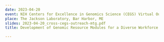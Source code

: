 ```yaml
---
date: 2023-04-20
event: NIH Centers for Excellence in Genomics Science (CEGS) Virtual Outreach Meeting
place: The Jackson Laboratory, Bar Harbor, ME
slides: 2023-04-20_cross-cegs-outreach-mtg.pdf
title: Development of Genomic Resource Modules for a Diverse Workforce

---
```

